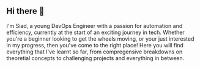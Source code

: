 ## Hi there 👋

I'm Siad, a young DevOps Engineer with a passion for automation and efficiency, currently 
at the start of an exciting journey in tech. Whether you're a beginner looking to get the wheels
moving, or your just interested in my progress, then you've come to the right place!
Here you will find everything that I've learnt so far, from compregensive breakdowns on theoretial 
concepts to challenging projects and everything in between. 
